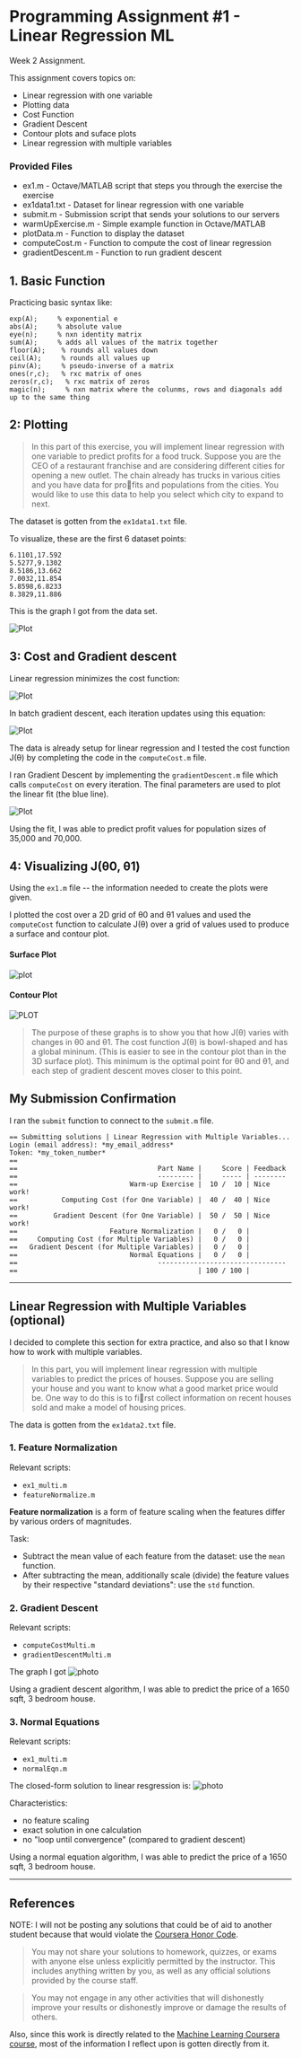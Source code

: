 # Programming Assignment #1 - Linear Regression ML

 

Week 2 Assignment.

This assignment covers topics on:
- Linear regression with one variable
- Plotting data
- Cost Function
- Gradient Descent
- Contour plots and suface plots
- Linear regression with multiple variables

### Provided Files
- ex1.m - Octave/MATLAB script that steps you through the exercise
the exercise
- ex1data1.txt - Dataset for linear regression with one variable
- submit.m - Submission script that sends your solutions to our servers
- warmUpExercise.m - Simple example function in Octave/MATLAB
- plotData.m - Function to display the dataset
- computeCost.m - Function to compute the cost of linear regression
- gradientDescent.m - Function to run gradient descent

## 1. Basic Function
Practicing basic syntax like:
```
exp(A);     % exponential e
abs(A);     % absolute value
eye(n);     % nxn identity matrix
sum(A);     % adds all values of the matrix together
floor(A);    % rounds all values down
ceil(A);     % rounds all values up
pinv(A);     % pseudo-inverse of a matrix
ones(r,c);   % rxc matrix of ones
zeros(r,c);   % rxc matrix of zeros
magic(n);     % nxn matrix where the colunms, rows and diagonals add up to the same thing    
```

## 2: Plotting
> In this part of this exercise, you will implement linear regression with one
variable to predict profits for a food truck. Suppose you are the CEO of a restaurant franchise and are considering different cities for opening a new outlet. The chain already has trucks in various cities and you have data for profits and populations from the cities. You would like to use this data to help you select which city to expand
to next.


The dataset is gotten from the `ex1data1.txt` file.

To visualize, these are the first 6 dataset points:
```
6.1101,17.592
5.5277,9.1302
8.5186,13.662
7.0032,11.854
5.8598,6.8233
8.3829,11.886
```
This is the graph I got from the data set.

![Plot](1_population.JPG)

## 3: Cost and Gradient descent
Linear regression minimizes the cost function:

![Plot](2_cost_function_equation.JPG)

In batch gradient descent, each iteration updates using this equation:

![Plot](3_GD_iteration_equation.JPG)

The data is already setup for linear regression and I tested the cost function J(θ) by completing the code in the `computeCost.m` file.

I ran  Gradient Descent by implementing the `gradientDescent.m` file which calls `computeCost` on every iteration. The final parameters are used to plot the linear fit (the blue line).

![Plot](4_population_lin_fit.JPG)

Using the fit, I was able to predict profit values for population sizes of 35,000 and 70,000.

## 4: Visualizing J(θ0, θ1)
Using the `ex1.m` file -- the information needed to create the plots were given.

I plotted the cost over a 2D grid of θ0 and θ1 values and used the `computeCost` function to calculate J(θ) over a grid of values used to produce a surface and contour plot.

#### Surface Plot
![plot](5_surface_plot.JPG)
#### Contour Plot

![PLOT](6_contour_plot.JPG)

> The purpose of these graphs is to show you that how J(θ) varies with
changes in θ0 and θ1. The cost function J(θ) is bowl-shaped and has a global
mininum. (This is easier to see in the contour plot than in the 3D surface
plot). This minimum is the optimal point for θ0 and θ1, and each step of
gradient descent moves closer to this point.

## My Submission Confirmation
I ran the `submit` function to connect to the `submit.m` file.
```
== Submitting solutions | Linear Regression with Multiple Variables...
Login (email address): *my_email_address*
Token: *my_token_number*
== 
==                                   Part Name |     Score | Feedback
==                                   --------- |     ----- | --------
==                            Warm-up Exercise |  10 /  10 | Nice work!
==           Computing Cost (for One Variable) |  40 /  40 | Nice work!
==         Gradient Descent (for One Variable) |  50 /  50 | Nice work!
==                       Feature Normalization |   0 /   0 | 
==     Computing Cost (for Multiple Variables) |   0 /   0 | 
==   Gradient Descent (for Multiple Variables) |   0 /   0 | 
==                            Normal Equations |   0 /   0 | 
==                                   --------------------------------
==                                             | 100 / 100 | 
```

_________________________

## Linear Regression with Multiple Variables (optional)
I decided to complete this section for extra practice, and also so that I know how to work with multiple variables.

> In this part, you will implement linear regression with multiple variables to predict the prices of houses. Suppose you are selling your house and you want to know what a good market price would be. One way to do this is to first collect information on recent houses sold and make a model of housing prices.

The data is gotten from the `ex1data2.txt` file.
### 1. Feature Normalization
Relevant scripts:
- `ex1_multi.m`
- `featureNormalize.m`

**Feature normalization** is a form of feature scaling when the features differ by various orders of magnitudes.

Task:
- Subtract the mean value of each feature from the dataset: use the `mean` function.
- After subtracting the mean, additionally scale (divide) the feature values
by their respective "standard deviations": use the `std` function.


### 2. Gradient Descent
Relevant scripts:
- `computeCostMulti.m`
- `gradientDescentMulti.m`

The graph I got
![photo](7_gradient_descent_convergence.JPG)


Using a gradient descent algorithm, I was able to predict the price of a 1650 sqft, 3 bedroom house.
### 3. Normal Equations
Relevant scripts:
- `ex1_multi.m`
- `normalEqn.m`

The closed-form solution to linear resgression is: ![photo](8_closedform_equation.JPG)

Characteristics:
- no feature scaling
- exact solution in one calculation
- no "loop until convergence" (compared to gradient descent)

Using a normal equation algorithm, I was able to predict the price of a 1650 sqft, 3 bedroom house.

----------------------------
## References
NOTE: I will not be posting any solutions that could be of aid to another student because that would violate the [Coursera Honor Code](https://learner.coursera.help/hc/en-us/articles/209818863-Coursera-Honor-Code).

> You may not share your solutions to homework, quizzes, or exams with anyone else unless explicitly permitted by the instructor. This includes anything written by you, as well as any official solutions provided by the course staff.

> You may not engage in any other activities that will dishonestly improve your results or dishonestly improve or damage the results of others.

Also, since this work is directly related to the [Machine Learning Coursera course](https://www.coursera.org/learn/machine-learning/home/welcome), most of the information I reflect upon is gotten directly from it.